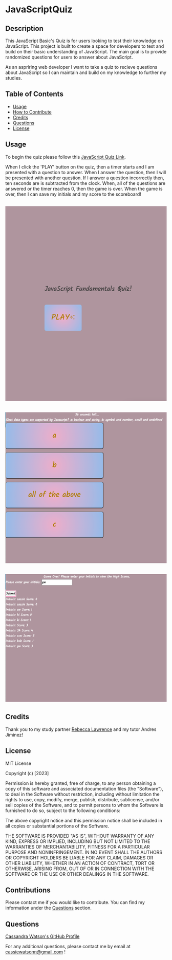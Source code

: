 # JavaScriptQuiz

## Description

This JavaScript Basic's Quiz is for users looking to test their knowledge on JavaScript. This project is built to create a space for developers to test and build on their basic understanding of JavaScript. The main goal is to provide randomized questions for users to answer about JavaScript.

As an aspriring web developer I want to take a quiz to recieve questions about JavaScript so I can maintain and build on my knowledge to further my studies.

## Table of Contents

- [Usage](#usage)
- [How to Contribute](#contributions)
- [Credits](#credits)
- [Questions](#questions)
- [License](#license)

## Usage

To begin the quiz please follow this [JavaScript Quiz Link](https://cassiewatsonn.github.io/JavaScriptQuiz/).

When I click the 'PLAY' button on the quiz, then a timer starts and I am presented with a question to answer. When I answer the question, then I will be presented with another question. If I answer a question incorrectly then, ten seconds are is subtracted from the clock. When, all of the questions are answered or the timer reaches 0, then the game is over. When the game is over, then I can save my initials and my score to the scoreboard!

## ![JavaScript Quiz Home](./assets/images/1.png)

## ![JavaScript Quiz Question](./assets/images/2.png)

## ![JavaScript Quiz HighScores](./assets/images/3.png)

## Credits

Thank you to my study partner [Rebecca Lawrence](https://github.com/rkml14) and my tutor Andres Jiminez!

## License

MIT License

Copyright (c) [2023]

Permission is hereby granted, free of charge, to any person obtaining a copy
of this software and associated documentation files (the "Software"), to deal
in the Software without restriction, including without limitation the rights
to use, copy, modify, merge, publish, distribute, sublicense, and/or sell
copies of the Software, and to permit persons to whom the Software is
furnished to do so, subject to the following conditions:

The above copyright notice and this permission notice shall be included in all
copies or substantial portions of the Software.

THE SOFTWARE IS PROVIDED "AS IS", WITHOUT WARRANTY OF ANY KIND, EXPRESS OR
IMPLIED, INCLUDING BUT NOT LIMITED TO THE WARRANTIES OF MERCHANTABILITY,
FITNESS FOR A PARTICULAR PURPOSE AND NONINFRINGEMENT. IN NO EVENT SHALL THE
AUTHORS OR COPYRIGHT HOLDERS BE LIABLE FOR ANY CLAIM, DAMAGES OR OTHER
LIABILITY, WHETHER IN AN ACTION OF CONTRACT, TORT OR OTHERWISE, ARISING FROM,
OUT OF OR IN CONNECTION WITH THE SOFTWARE OR THE USE OR OTHER DEALINGS IN THE
SOFTWARE.

## Contributions

Please contact me if you would like to contribute. You can find my information under the [Questions](#questions) section.

## Questions

[Cassandra Watson's GitHub Profile](https://github.com/cassiewatsonn)

For any additional questions, please contact me by email at cassiewatsonn@gmail.com !
